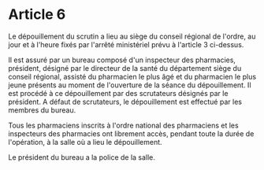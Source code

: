 # Article 6

Le dépouillement du scrutin a lieu au siège du conseil régional de l'ordre, au jour et à l'heure fixés par l'arrêté ministériel prévu à l'article 3 ci-dessus.

Il est assuré par un bureau composé d'un inspecteur des pharmacies, président, désigné par le directeur de la santé du département siège du conseil régional, assisté du pharmacien le plus âgé et du pharmacien le plus jeune présents au moment de l'ouverture de la séance du dépouillement. Il est procédé à ce dépouillement par des scrutateurs désignés par le président. A défaut de scrutateurs, le dépouillement est effectué par les membres du bureau.

Tous les pharmaciens inscrits à l'ordre national des pharmaciens et les inspecteurs des pharmacies ont librement accès, pendant toute la durée de l'opération, à la salle où a lieu le dépouillement.

Le président du bureau a la police de la salle.
